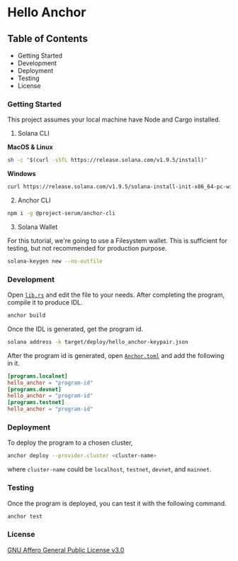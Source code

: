 # Hello Anchor

## Table of Contents

- Getting Started
- Development
- Deployment
- Testing
- License

### Getting Started

This project assumes your local machine have Node and Cargo installed.

1. Solana CLI

**MacOS & Linux**

```sh
sh -c "$(curl -sSfL https://release.solana.com/v1.9.5/install)"
```

**Windows**

```sh
curl https://release.solana.com/v1.9.5/solana-install-init-x86_64-pc-windows-msvc.exe --output C:\solana-install-tmp\solana-install-init.exe --create-dirs
```

2. Anchor CLI

```sh
npm i -g @project-serum/anchor-cli
```

3. Solana Wallet

For this tutorial, we're going to use a Filesystem wallet. This is sufficient for testing, but not recommended for production purpose.

```sh
solana-keygen new --no-outfile
```

### Development

Open [`lib.rs`](https://github.com/YosephKS/hello-anchor/blob/main/programs/hello-anchor/src/lib.rs) and edit the file to your needs. After completing the program, compile it to produce IDL.

```sh
anchor build
```

Once the IDL is generated, get the program id.

```sh
solana address -k target/deploy/hello_anchor-keypair.json
```

After the program id is generated, open [`Anchor.toml`](https://github.com/YosephKS/hello-anchor/blob/main/Anchor.toml) and add the following in it.

```toml
[programs.localnet]
hello_anchor = "program-id"
[programs.devnet]
hello_anchor = "program-id"
[programs.testnet]
hello_anchor = "program-id"
```

### Deployment

To deploy the program to a chosen cluster,

```sh
anchor deploy --provider.cluster <cluster-name>
```

where `cluster-name` could be `localhost`, `testnet`, `devnet`, and `mainnet`.

### Testing

Once the program is deployed, you can test it with the following command.

```sh
anchor test
```

### License

[GNU Affero General Public License v3.0](https://github.com/YosephKS/hello-anchor/blob/main/LICENSE.md)

